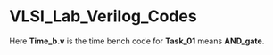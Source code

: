 # VLSI_Lab_Verilog_Codes

Here **Time_b.v** is the time bench code for **Task_01** means **AND_gate**.

